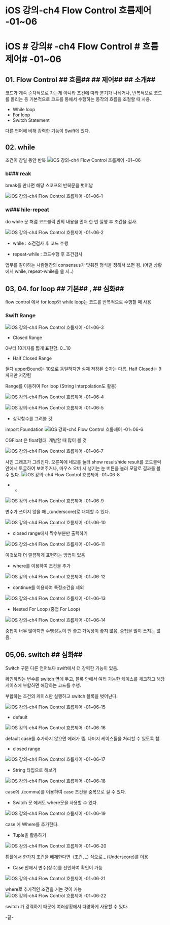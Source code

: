 # iOS 강의-ch4  Flow Control 흐름제어 -01~06

# iOS # 강의# -ch4  Flow Control # 흐름제어#  -01~06

## 01. Flow Control ## 흐름##  ## 제어##  ## 소개## 

코드가 계속 순차적으로 가는게 아니라 조건에 따라 분기가 나뉘거나, 반복적으로 코드를 돌리는 등 기본적으로 코드를 통해서 수행하는 동작의 흐름을 조절할 때 사용.  

* While loop
* For loop
* Switch Statement

다른 언어에 비해 강력한 기능이 Swift에 있다.

## 02. while
조건이 참일 동안 반복 
![iOS 강의-ch4  Flow Control 흐름제어 -01~06](images/iOS%20강의-ch4%20%20Flow%20Control%20흐름제어%20-01~06.png)

### b### reak
break를 만나면 해당 스코프의 반복문을 벗어남

![iOS 강의-ch4  Flow Control 흐름제어 -01~06-1](images/iOS%20강의-ch4%20%20Flow%20Control%20흐름제어%20-01~06-1.png)

 
### w### hile-repeat
do while 문 처럼 코드블럭 안의 내용을 먼저 한 번 실행 후 조건을 검사. 

![iOS 강의-ch4  Flow Control 흐름제어 -01~06-2](images/iOS%20강의-ch4%20%20Flow%20Control%20흐름제어%20-01~06-2.png)

* while : 조건검사 후 코드 수행

* repeat-while : 코드수행 후 조건검사 

업무를 같이하는 사람들간의 consensus가 맞춰진 형식을 정해서 쓰면 됨. (어떤 상황에서 while, repeat-while을 쓸 지..)  

## 03, 04. for loop ## 기본## , ## 심화## 

flow control 에서 for loop와 while loop는 코드를 반복적으로 수행할 때 사용 

### Swift Range
![iOS 강의-ch4  Flow Control 흐름제어 -01~06-3](images/iOS%20강의-ch4%20%20Flow%20Control%20흐름제어%20-01~06-3.png)

* Closed Range

0부터 10까지를 짧게 표현함. 
0…10

* Half Closed Range 

둘다 upperBound는 10으로 동일하지만 실제 저장된 숫자는 다름. Half Closed는 9까지만 저장됨 

Range를 이용하여 For loop 
(String Interpolation도 활용) 

![iOS 강의-ch4  Flow Control 흐름제어 -01~06-4](images/iOS%20강의-ch4%20%20Flow%20Control%20흐름제어%20-01~06-4.png)

![iOS 강의-ch4  Flow Control 흐름제어 -01~06-5](images/iOS%20강의-ch4%20%20Flow%20Control%20흐름제어%20-01~06-5.png)

* 삼각함수를 그려볼 것 

import Foundation
![iOS 강의-ch4  Flow Control 흐름제어 -01~06-6](images/iOS%20강의-ch4%20%20Flow%20Control%20흐름제어%20-01~06-6.png)

CGFloat 은 float형태. 개발할 때 많이 볼 것 

![iOS 강의-ch4  Flow Control 흐름제어 -01~06-7](images/iOS%20강의-ch4%20%20Flow%20Control%20흐름제어%20-01~06-7.png)

사인 그래프가 그려진다. 
오른쪽에 네모를 눌러 show result/hide result를 코드블럭 안에서 토글하여 보여주거나, 마우스 오버 시 생기는 눈 버튼을 눌러 모달로 결과를 볼 수 있다. 
![iOS 강의-ch4  Flow Control 흐름제어 -01~06-8](images/iOS%20강의-ch4%20%20Flow%20Control%20흐름제어%20-01~06-8.png)

* -

![iOS 강의-ch4  Flow Control 흐름제어 -01~06-9](images/iOS%20강의-ch4%20%20Flow%20Control%20흐름제어%20-01~06-9.png)

변수가 쓰이지 않을 때 _(underscore)로 대체할 수 있다. 

![iOS 강의-ch4  Flow Control 흐름제어 -01~06-10](images/iOS%20강의-ch4%20%20Flow%20Control%20흐름제어%20-01~06-10.png)

* closed range에서 짝수부분만 출력하기 

![iOS 강의-ch4  Flow Control 흐름제어 -01~06-11](images/iOS%20강의-ch4%20%20Flow%20Control%20흐름제어%20-01~06-11.png)

이것보다 더 깔끔하게 표현하는 방법이 있음 

* where를 이용하여 조건을 추가 

![iOS 강의-ch4  Flow Control 흐름제어 -01~06-12](images/iOS%20강의-ch4%20%20Flow%20Control%20흐름제어%20-01~06-12.png)

* continue를 이용하여 특정조건을 제외 

![iOS 강의-ch4  Flow Control 흐름제어 -01~06-13](images/iOS%20강의-ch4%20%20Flow%20Control%20흐름제어%20-01~06-13.png)

* Nested For Loop (중첩 For Loop) 

![iOS 강의-ch4  Flow Control 흐름제어 -01~06-14](images/iOS%20강의-ch4%20%20Flow%20Control%20흐름제어%20-01~06-14.png)

중첩이 너무 많아지면 수행성능이 안 좋고 가독성이 좋지 않음. 중첩을 많이 쓰지는 않음. 

## 05,06. switch ## 심화## 

Switch 구문 다른 언어보다 swift에서 더 강력한 기능이 있음.  

확인하려는 변수를 switch 옆에 두고, 블록 안에서 여러 가능한 케이스를 체크하고 해당 케이스에 부합하면 해당하는 코드를 수행.

부합하는 조건의 케이스만 실행하고 switch 블록을 벗어난다. 

![iOS 강의-ch4  Flow Control 흐름제어 -01~06-15](images/iOS%20강의-ch4%20%20Flow%20Control%20흐름제어%20-01~06-15.png)

* default

![iOS 강의-ch4  Flow Control 흐름제어 -01~06-16](images/iOS%20강의-ch4%20%20Flow%20Control%20흐름제어%20-01~06-16.png)

default case를 추가하지 않으면 에러가 뜸. 
나머지 케이스들을 처리할 수 있도록 함. 

* closed range

![iOS 강의-ch4  Flow Control 흐름제어 -01~06-17](images/iOS%20강의-ch4%20%20Flow%20Control%20흐름제어%20-01~06-17.png)

* String 타입으로 해보기 

![iOS 강의-ch4  Flow Control 흐름제어 -01~06-18](images/iOS%20강의-ch4%20%20Flow%20Control%20흐름제어%20-01~06-18.png)

case에 ,(comma)를 이용하여 case 조건을 중복으로 걸 수 있다.

* Switch 문 에서도 where문을 사용할 수 있다.

![iOS 강의-ch4  Flow Control 흐름제어 -01~06-19](images/iOS%20강의-ch4%20%20Flow%20Control%20흐름제어%20-01~06-19.png)

case 에 Where를 추가한다. 

* Tuple을 활용하기 

![iOS 강의-ch4  Flow Control 흐름제어 -01~06-20](images/iOS%20강의-ch4%20%20Flow%20Control%20흐름제어%20-01~06-20.png)

튜플에서 한가지 조건을 배제한다면  (조건, _) 
식으로 _ (Underscore)를 이용 

* Case 안에서 변수(상수)를 선언하여 확인이 가능 

![iOS 강의-ch4  Flow Control 흐름제어 -01~06-21](images/iOS%20강의-ch4%20%20Flow%20Control%20흐름제어%20-01~06-21.png)

where로 추가적인 조건을 거는 것이 가능 
![iOS 강의-ch4  Flow Control 흐름제어 -01~06-22](images/iOS%20강의-ch4%20%20Flow%20Control%20흐름제어%20-01~06-22.png)

switch 가 강력하기 때문에 여러상황에서 다양하게 사용할 수 있다. 

-끝-

